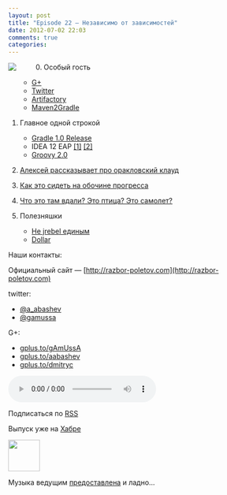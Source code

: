 ```yaml
---
layout: post
title: "Episode 22 — Независимо от зависимостей"
date: 2012-07-02 22:03
comments: true
categories: 
---
```


<a href="http://3.bp.blogspot.com/-M7SItkPMgpc/T_SzTbbjLKI/AAAAAAAAIi8/rLVXgMftdvQ/s1600/razbor_22_1.png" imageanchor="1" style="clear: left; float: left; margin-bottom: 1em; margin-right: 2em; padding-right: 2em"><img border="0" src="http://3.bp.blogspot.com/-M7SItkPMgpc/T_SzTbbjLKI/AAAAAAAAIi8/rLVXgMftdvQ/s1600/razbor_22_1.png"/></a>

<!-- topics goes here-->
0. Особый гость
	- [G+](https://plus.google.com/104301617063075159178/posts)
	- [Twitter](https://twitter.com/#!/jbaruch)
	- [Artifactory](http://www.jfrog.com/features.php)
	- [Maven2Gradle](https://github.com/jbaruch/maven2gradle)
1. Главное одной строкой
	- [Gradle 1.0 Release][gradle]
	- IDEA 12 EAP [\[1\]][idea_1] [\[2\]][idea_2]
	- [Groovy 2.0][groovy]

2. [Алексей рассказывает про оракловский клауд][oracle_cloud]

3. [Как это сидеть на обочине прогресса][java_web]
4. [Что это там вдали? Это птица? Это самолет?][gwt]
5. Полезняшки
	- [Не jrebel единым][javelion]
	- [Dollar][dollar]

Наши контакты:

Официальный сайт — [http://razbor-poletov.com](http://razbor-poletov.com)

twitter: 

 * [@a_abashev](https://twitter.com/#!/a_abashev) 
 * [@gamussa](https://twitter.com/#!/gamussa)

G+:

 * [gplus.to/gAmUssA](http://gplus.to/gAmUssA) 
 * [gplus.to/aabashev](http://gplus.to/aabashev) 
 * [gplus.to/dmitryc](http://gplus.to/dmitryc)

<!-- player goes here-->
<audio controls="controls">
  <source src="http://moscow-nthost3a.cdn.rpod.ru/00/00/01/01/92/279177-243719/1-22_Episode_22_Season_1.mp3?play=1" type="audio/mp3" />
  Your browser does not support the audio tag.
</audio>

Подписаться по [RSS](http://feeds.feedburner.com/razbor-podcast)
<!-- habralink goes here-->
Выпуск уже на [Хабре](http://habrahabr.ru/post/147161/)
<!-- episode file link goes here-->
<a href="http://rpod.ru/get/279177/243719/download/1-22_Episode_22_Season_1.mp3" imageanchor="1" style="clear: left; margin-bottom: 1em; margin-left: auto; margin-right: 2em;"><img border="0" height="64" src="http://2.bp.blogspot.com/-qkfh8Q--dks/T0gixAMzuII/AAAAAAAAHD0/O5LbF3vvBNQ/s200/1330127522_mp3.png" width="64" /></a>

Музыка ведущим [предоставлена](http://www.audiobank.fm/single-music/27/111/More-And-Less/) и ладно...

[oracle_cloud]: https://cloud.oracle.com/mycloud/f?p=service:architecture:0
[java_web]: http://programmers.stackexchange.com/questions/102090/why-isnt-java-used-for-modern-web-application-development
[gwt]: http://tbroyer.posterous.com/how-does-gwts-super-dev-mode-work
[javelion]: http://jaxenter.com/java-class-reloader-javeleon-hits-2-0-release-43149.html
[dollar]: https://bitbucket.org/dfa/dollar/wiki/Home
[groovy]: http://www.infoq.com/articles/new-groovy-20
[idea_1]: http://blogs.jetbrains.com/idea/2012/06/brand-new-compiler-mode-in-intellij-idea-12-leda/
[idea_2]: http://blogs.jetbrains.com/idea/2012/06/android-ui-designer-coming-in-intellij-idea-12/
[gradle]: http://forums.gradle.org/gradle/topics/gradle_1_0_released